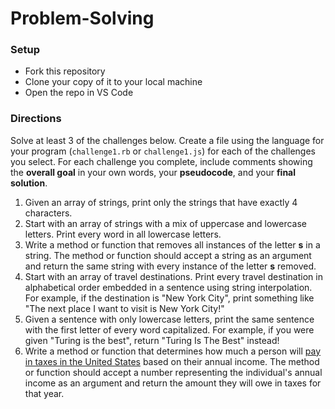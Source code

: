 # Problem-Solving

### Setup
- Fork this repository
- Clone your copy of it to your local machine
- Open the repo in VS Code

### Directions
Solve at least 3 of the challenges below. Create a file using the language for your program (`challenge1.rb` or `challenge1.js`) for each of the challenges you select. For each challenge you complete, include comments showing the **overall goal** in your own words, your **pseudocode**, and your **final solution**. 

1. Given an array of strings, print only the strings that have exactly 4 characters.
1. Start with an array of strings with a mix of uppercase and lowercase letters. Print every word in all lowercase letters.
1. Write a method or function that removes all instances of the letter <strong>s</strong> in a string. The method or function should accept a string as an argument and return the same string with every instance of the letter <strong>s</strong> removed.
1. Start with an array of travel destinations. Print every travel destination in alphabetical order embedded in a sentence using string interpolation. For example, if the destination is "New York City", print something like "The next place I want to visit is New York City!" 
1. Given a sentence with only lowercase letters, print the same sentence with the first letter of every word capitalized. For example, if you were given "Turing is the best", return "Turing Is The Best" instead!
1. Write a method or function that determines how much a person will [pay in taxes in the United States](https://www.irs.gov/newsroom/irs-provides-tax-inflation-adjustments-for-tax-year-2022) based on their annual income. The method or function should accept a number representing the individual's annual income as an argument and return the amount they will owe in taxes for that year.
